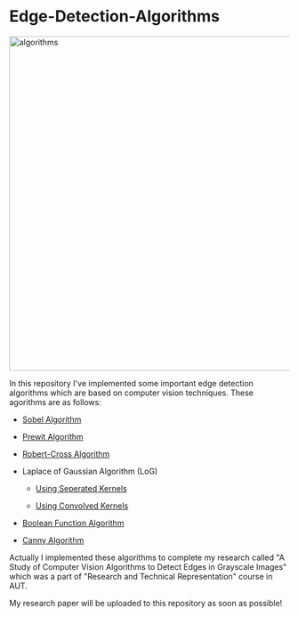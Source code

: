 # Edge-Detection-Algorithms

<img title="" src="https://user-images.githubusercontent.com/60196448/172410408-f45a7ea1-f756-4974-af1d-f6a7e7c77b87.png" alt="algorithms" width="601" data-align="center">

In this repository I've implemented some important edge detection algorithms which are based on computer vision techniques. These agorithms are as follows:

- [Sobel Algorithm](./algorithms/Sobel-Edge-Detector)

- [Prewit Algorithm](./algorithms/Prewit-Edge-Detector)

- [Robert-Cross Algorithm](./algorithms/Robert-Cross-Detector)

- Laplace of Gaussian Algorithm (LoG)
  
  - [Using Seperated Kernels](./algorithms/LoG-Edge-Detector/Seperated-Kernels)
  
  - [Using Convolved Kernels](./algorithms/LoG-Edge-Detector/Convolved-Kernels)

- [Boolean Function Algorithm](./algorithms/Boolean-Function-Edge-Detector)

- [Canny Algorithm](./algorithms/Canny-Edge-Detector)

Actually I implemented these algorithms to complete my research called "A Study of Computer Vision Algorithms to Detect Edges in Grayscale Images" which was a part of "Research and Technical Representation" course in AUT.

My research paper will be uploaded to this repository as soon as possible!
